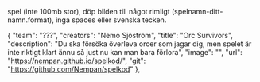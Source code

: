 spel (inte 100mb stor), döp bilden till något rimligt (spelnamn-ditt-namn.format), inga spaces eller svenska tecken.

{
    "team": "???",
    "creators": "Nemo Sjöström",
    "title": "Orc Survivors",
    "description": "Du ska försöka överleva orcer som jagar dig, men spelet är inte riktigt klart ännu så just nu kan man bara förlora",
    "image": "",
    "url": "https://nempan.github.io/spelkod/",
    "git": "https://github.com/Nempan/spelkod"
},